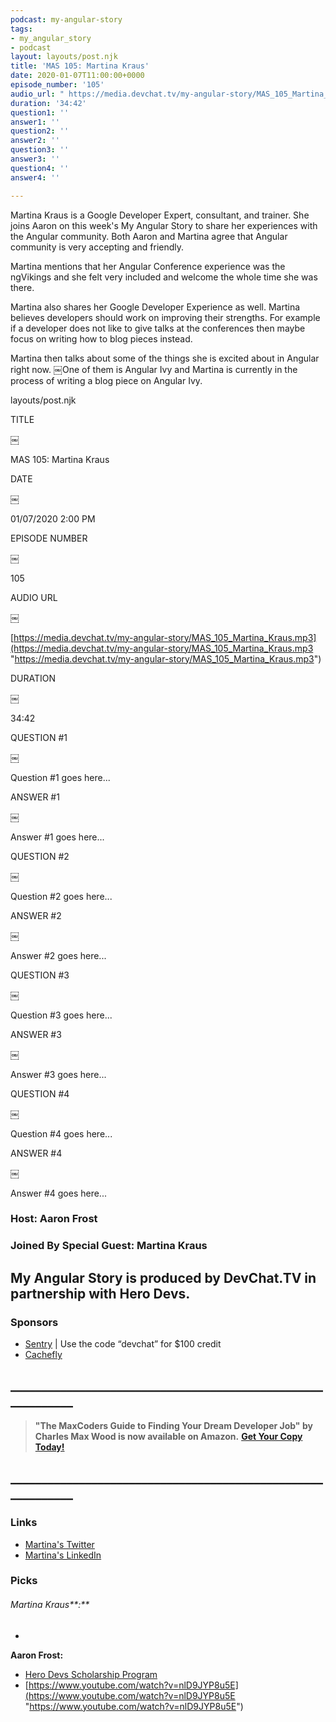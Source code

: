 ```yaml
---
podcast: my-angular-story
tags:
- my_angular_story
- podcast
layout: layouts/post.njk
title: 'MAS 105: Martina Kraus'
date: 2020-01-07T11:00:00+0000
episode_number: '105'
audio_url: " https://media.devchat.tv/my-angular-story/MAS_105_Martina_Kraus.mp3"
duration: '34:42'
question1: ''
answer1: ''
question2: ''
answer2: ''
question3: ''
answer3: ''
question4: ''
answer4: ''

---
```

Martina Kraus is a Google Developer Expert, consultant, and trainer. She joins Aaron on this week's My Angular Story to share her experiences with the Angular community. Both Aaron and Martina agree that Angular community is very accepting and friendly.

Martina mentions that her Angular Conference experience was the ngVikings and she felt very included and welcome the whole time she was there.

Martina also shares her Google Developer Experience as well. Martina believes developers should work on improving their strengths. For example if a developer does not like to give talks at the conferences then maybe focus on writing how to blog pieces instead. 

Martina then talks about some of the things she is excited about in Angular right now. ￼One of them is Angular Ivy and Martina is currently in the process of writing a blog piece on Angular Ivy. 

layouts/post.njk

TITLE

￼

MAS 105: Martina Kraus

DATE

￼

01/07/2020 2:00 PM

EPISODE NUMBER

￼

105

AUDIO URL

￼

[https://media.devchat.tv/my-angular-story/MAS_105_Martina_Kraus.mp3](https://media.devchat.tv/my-angular-story/MAS_105_Martina_Kraus.mp3 "https://media.devchat.tv/my-angular-story/MAS_105_Martina_Kraus.mp3")

DURATION

￼

34:42

QUESTION #1

￼

Question #1 goes here...

ANSWER #1

￼

Answer #1 goes here...

QUESTION #2

￼

Question #2 goes here...

ANSWER #2

￼

Answer #2 goes here...

QUESTION #3

￼

Question #3 goes here...

ANSWER #3

￼

Answer #3 goes here...

QUESTION #4

￼

Question #4 goes here...

ANSWER #4

￼

Answer #4 goes here...

### Host: **Aaron Frost**

### Joined By Special Guest: **Martina Kraus**

## **My Angular Story is produced by DevChat.TV in partnership with Hero Devs.**

### Sponsors

* [Sentry](http://sentry.io/) | Use the code “devchat” for $100 credit
* [Cachefly](https://www.cachefly.com/)

## **____________________________________________________________**

> **"The MaxCoders Guide to Finding Your Dream Developer Job" by Charles Max Wood is now available on Amazon.** [**Get Your Copy Today!**](https://www.amazon.com/gp/product/B081MBL5C9/ref=as_li_ss_tl?ie=UTF8&linkCode=sl1&tag=devchattv-20&linkId=9d61363241636e2546ef46abba198746&language=en_US)

## **____________________________________________________________**

### Links

* [Martina's Twitter](https://twitter.com/MartinaKraus11 "Martina's Twitter")
* [Martina's LinkedIn](https://www.linkedin.com/in/martina-kraus-398493108/ "Martina's LinkedIn")

### Picks

###### Martina Kraus**:**

* 

**Aaron Frost:**

* [Hero Devs Scholarship Program](https://medium.com/@ngconf/diversity-scholarships-2020-d57de1d3f7fa "ng-conf Diversity Scholarships")
* [https://www.youtube.com/watch?v=nlD9JYP8u5E](https://www.youtube.com/watch?v=nlD9JYP8u5E "https://www.youtube.com/watch?v=nlD9JYP8u5E")